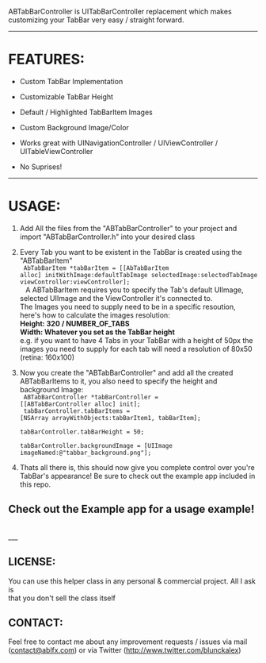 ABTabBarController is UITabBarController replacement which makes customizing your TabBar very easy / straight forward. 

___

FEATURES:
===

- Custom TabBar Implementation

- Customizable TabBar Height

- Default / Highlighted TabBarItem Images

- Custom Background Image/Color

- Works great with UINavigationController / UIViewController / UITableViewController

- No Suprises!

___

USAGE:
===

1. Add All the files from the "ABTabBarController" to your project and import 	"ABTabBarController.h" into your desired class

2. Every Tab you want to be existent in the TabBar is created using the "ABTabBarItem"<br/>
	<code>
        AbTabBarItem *tabBarItem = [[AbTabBarItem alloc] initWithImage:defaultTabImage 		selectedImage:selectedTabImage viewController:viewController]; <br/>
    </code>
    A ABTabBarItem requires you to specify the Tab's default UIImage, selected UIImage and the 	ViewController it's connected to. <br/>
    The Images you need to supply need to be in a specific resoution, here's how to calculate the 	images resolution: <br/>
    <strong>Height: 320 / NUMBER_OF_TABS <br/>
    		Width: Whatever you set as the TabBar height
    </strong><br/>
    e.g. if you want to have 4 Tabs in your TabBar with a height of 50px the images you need to supply for each tab will need a resolution of 80x50 (retina: 160x100)

3. Now you create the "ABTabBarController" and add all the created ABTabBarItems to it, you also 	need to specify the height and background Image: <br/>
	<code>
		ABTabBarController *tabBarController = [[ABTabBarController alloc] init]; <br/>
    	tabBarController.tabBarItems = [NSArray arrayWithObjects:tabBarItem1, tabBarItem]; <br/>
    	tabBarController.tabBarHeight = 50; <br/>
    	tabBarController.backgroundImage = [UIImage imageNamed:@"tabbar_background.png"];
	</code>

4. Thats all there is, this should now give you complete control over you're TabBar's appearance! Be sure to check out the example app included in this repo.
  
Check out the Example app for a usage example!
-------
<br> 
___

    
LICENSE:
-------
You can use this helper class in any personal & commercial project. All I ask is<br>
that you don't sell the class itself<br>

CONTACT:
-------
Feel free to contact me about any improvement requests / issues via mail<br>
(contact@ablfx.com) or via Twitter (http://www.twitter.com/blunckalex)<br>
